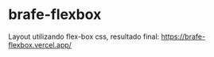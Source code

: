 # brafe-flexbox
Layout utilizando flex-box css, resultado final:  https://brafe-flexbox.vercel.app/
